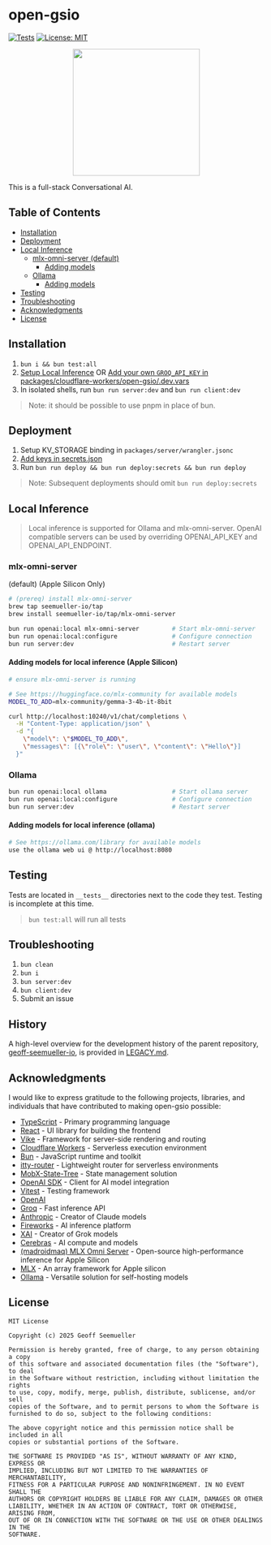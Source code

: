 # open-gsio

[![Tests](https://github.com/geoffsee/open-gsio/actions/workflows/test.yml/badge.svg)](https://github.com/geoffsee/open-gsio/actions/workflows/test.yml)
[![License: MIT](https://img.shields.io/badge/License-MIT-green.svg)](https://opensource.org/licenses/MIT)
</br>

<p align="center">
  <img src="https://github.com/user-attachments/assets/620d2517-e7be-4bb0-b2b7-3aa0cba37ef0" width="250" />
</p>

This is a full-stack Conversational AI.

## Table of Contents

- [Installation](#installation)
- [Deployment](#deployment)
- [Local Inference](#local-inference)
  - [mlx-omni-server (default)](#mlx-omni-server)
    - [Adding models](#adding-models-for-local-inference-apple-silicon)
  - [Ollama](#ollama)
    - [Adding models](#adding-models-for-local-inference-ollama)
- [Testing](#testing)
- [Troubleshooting](#troubleshooting)
- [Acknowledgments](#acknowledgments)
- [License](#license)

## Installation

1. `bun i && bun test:all`
1. [Setup Local Inference](#local-inference) OR [Add your own `GROQ_API_KEY` in packages/cloudflare-workers/open-gsio/.dev.vars](https://console.groq.com/keys)
1. In isolated shells, run `bun run server:dev` and `bun run client:dev`

> Note: it should be possible to use pnpm in place of bun.

## Deployment

1. Setup KV_STORAGE binding in `packages/server/wrangler.jsonc`
1. [Add keys in secrets.json](https://console.groq.com/keys)
1. Run `bun run deploy && bun run deploy:secrets && bun run deploy`

> Note: Subsequent deployments should omit `bun run deploy:secrets`

## Local Inference

> Local inference is supported for Ollama and mlx-omni-server. OpenAI compatible servers can be used by overriding OPENAI_API_KEY and OPENAI_API_ENDPOINT.

### mlx-omni-server

(default) (Apple Silicon Only)

```bash
# (prereq) install mlx-omni-server
brew tap seemueller-io/tap
brew install seemueller-io/tap/mlx-omni-server

bun run openai:local mlx-omni-server         # Start mlx-omni-server
bun run openai:local:configure               # Configure connection
bun run server:dev                           # Restart server
```

#### Adding models for local inference (Apple Silicon)

```bash
# ensure mlx-omni-server is running

# See https://huggingface.co/mlx-community for available models
MODEL_TO_ADD=mlx-community/gemma-3-4b-it-8bit

curl http://localhost:10240/v1/chat/completions \
  -H "Content-Type: application/json" \
  -d "{
    \"model\": \"$MODEL_TO_ADD\",
    \"messages\": [{\"role\": \"user\", \"content\": \"Hello\"}]
  }"
```

### Ollama

```bash
bun run openai:local ollama                  # Start ollama server
bun run openai:local:configure               # Configure connection
bun run server:dev                           # Restart server
```

#### Adding models for local inference (ollama)

```bash
# See https://ollama.com/library for available models
use the ollama web ui @ http://localhost:8080
```

## Testing

Tests are located in `__tests__` directories next to the code they test. Testing is incomplete at this time.

> `bun test:all` will run all tests

## Troubleshooting

1.  `bun clean`
1.  `bun i`
1.  `bun server:dev`
1.  `bun client:dev`
1.  Submit an issue

## History

A high-level overview for the development history of the parent repository, [geoff-seemueller-io](https://geoff.seemueller.io), is provided in [LEGACY.md](./LEGACY.md).

## Acknowledgments

I would like to express gratitude to the following projects, libraries, and individuals that have contributed to making open-gsio possible:

- [TypeScript](https://www.typescriptlang.org/) - Primary programming language
- [React](https://react.dev/) - UI library for building the frontend
- [Vike](https://vike.dev/) - Framework for server-side rendering and routing
- [Cloudflare Workers](https://developers.cloudflare.com/workers/) - Serverless execution environment
- [Bun](https://bun.sh/) - JavaScript runtime and toolkit
- [itty-router](https://github.com/kwhitley/itty-router) - Lightweight router for serverless environments
- [MobX-State-Tree](https://mobx-state-tree.js.org/) - State management solution
- [OpenAI SDK](https://github.com/openai/openai-node) - Client for AI model integration
- [Vitest](https://vitest.dev/) - Testing framework
- [OpenAI](https://github.com/openai)
- [Groq](https://console.groq.com/) - Fast inference API
- [Anthropic](https://www.anthropic.com/) - Creator of Claude models
- [Fireworks](https://fireworks.ai/) - AI inference platform
- [XAI](https://x.ai/) - Creator of Grok models
- [Cerebras](https://www.cerebras.net/) - AI compute and models
- [(madroidmaq) MLX Omni Server](https://github.com/madroidmaq/mlx-omni-server) - Open-source high-performance inference for Apple Silicon
- [MLX](https://github.com/ml-explore/mlx) - An array framework for Apple silicon
- [Ollama](https://github.com/ollama/ollama) - Versatile solution for self-hosting models

## License

```text
MIT License

Copyright (c) 2025 Geoff Seemueller

Permission is hereby granted, free of charge, to any person obtaining a copy
of this software and associated documentation files (the "Software"), to deal
in the Software without restriction, including without limitation the rights
to use, copy, modify, merge, publish, distribute, sublicense, and/or sell
copies of the Software, and to permit persons to whom the Software is
furnished to do so, subject to the following conditions:

The above copyright notice and this permission notice shall be included in all
copies or substantial portions of the Software.

THE SOFTWARE IS PROVIDED "AS IS", WITHOUT WARRANTY OF ANY KIND, EXPRESS OR
IMPLIED, INCLUDING BUT NOT LIMITED TO THE WARRANTIES OF MERCHANTABILITY,
FITNESS FOR A PARTICULAR PURPOSE AND NONINFRINGEMENT. IN NO EVENT SHALL THE
AUTHORS OR COPYRIGHT HOLDERS BE LIABLE FOR ANY CLAIM, DAMAGES OR OTHER
LIABILITY, WHETHER IN AN ACTION OF CONTRACT, TORT OR OTHERWISE, ARISING FROM,
OUT OF OR IN CONNECTION WITH THE SOFTWARE OR THE USE OR OTHER DEALINGS IN THE
SOFTWARE.
```
